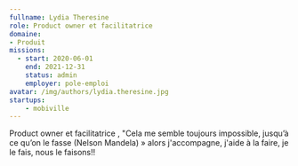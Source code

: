 ```yaml
---
fullname: Lydia Theresine
role: Product owner et facilitatrice
domaine:
- Produit
missions:
  - start: 2020-06-01
    end: 2021-12-31
    status: admin
    employer: pole-emploi
avatar: /img/authors/lydia.theresine.jpg
startups:
    - mobiville
---
```


Product owner et facilitatrice , "Cela me semble toujours impossible, jusqu’à ce qu’on le fasse (Nelson Mandela) » alors j'accompagne, j'aide à la faire,  je le fais, nous le faisons!!
